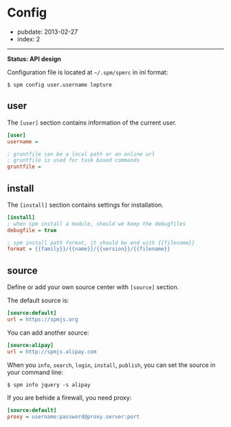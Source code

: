 # Config

- pubdate: 2013-02-27
- index: 2

-----

**Status: API design**

Configuration file is located at `~/.spm/spmrc` in ini format:

```
$ spm config user.username lepture
```

## user

The `[user]` section contains information of the current user.

```ini
[user]
username =

; gruntfile can be a local path or an online url
; gruntfile is used for task based commands
gruntfile =
```

## install

The `[install]` section contains settings for installation.

```ini
[install]
; when spm install a module, should we keep the debugfiles
debugfile = true

; spm install path format, it should be end with {{filename}}
format = {{family}}/{{name}}/{{version}}/{{filename}}
```

## source

Define or add your own source center with `[source]` section.

The default source is:

```ini
[source:default]
url = https://spmjs.org
```

You can add another source:

```ini
[source:alipay]
url = http://spmjs.alipay.com
```

When you `info`, `search`, `login`, `install`, `publish`, you can set the source in your command line:

```
$ spm info jquery -s alipay
```

If you are behide a firewall, you need proxy:

```ini
[source:default]
proxy = username:password@proxy.server:port
```
